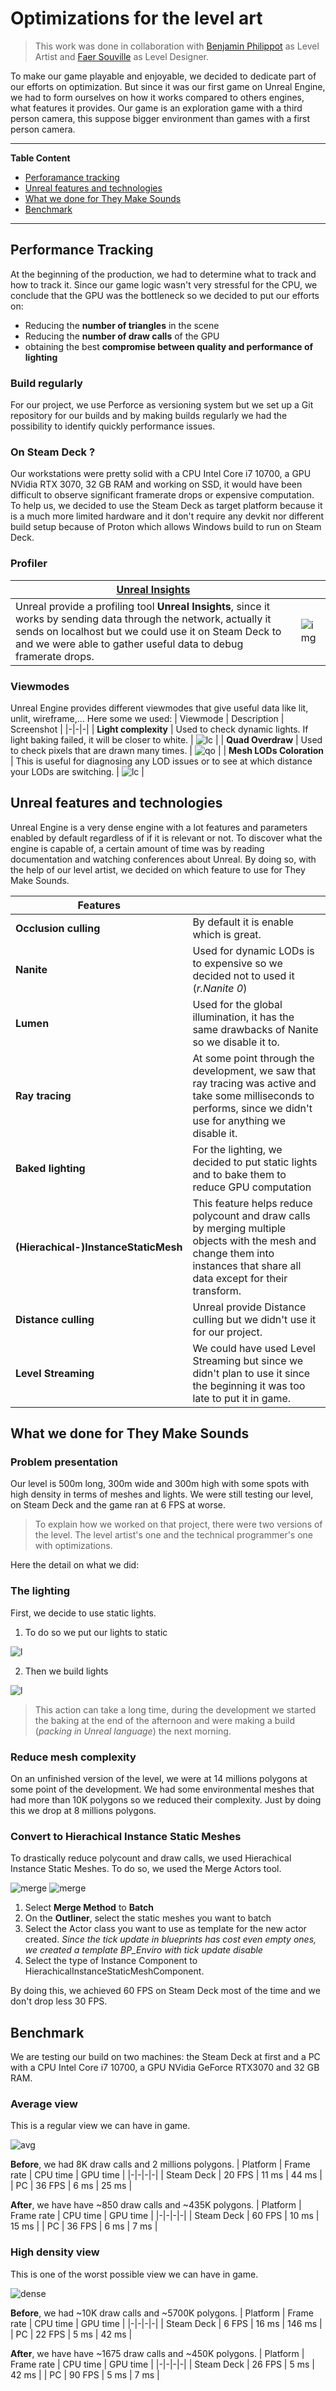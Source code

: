 # Optimizations for the level art

> This work was done in collaboration with [Benjamin Philippot](https://www.artstation.com/benphi) as Level Artist and [Faer Souville](https://www.faersouville.com/) as Level Designer.

To make our game playable and enjoyable, we decided to dedicate part of our efforts on optimization. But since it was our first game on Unreal Engine, we had to form ourselves on how it works compared to others engines, what features it provides. Our game is an exploration game with a third person camera, this suppose bigger environment than games with a first person camera.

---
**Table Content**

- [Perforamance tracking](#performance-tracking)
- [Unreal features and technologies](#unreal-features-and-technologies)
- [What we done for They Make Sounds](#what-we-done-for-they-make-sounds)
- [Benchmark](#benchmark)

---

## Performance Tracking
At the beginning of the production, we had to determine what to track and how to track it. Since our game logic wasn't very stressful for the CPU, we conclude that the GPU was the bottleneck so we decided to put our efforts on:
- Reducing the **number of triangles** in the scene
- Reducing the **number of draw calls** of the GPU
- obtaining the best **compromise between quality and performance of lighting**


### Build regularly
For our project, we use Perforce as versioning system but we set up a Git repository for our builds and by making builds regularly we had the possibility to identify quickly performance issues.


### On Steam Deck ?
Our workstations were pretty solid with a CPU Intel Core i7 10700, a GPU NVidia RTX 3070, 32 GB RAM and working on SSD, it would have been difficult to observe significant framerate drops or expensive computation. To help us, we decided to use the Steam Deck as target platform because it is a much more limited hardware and it don't require any devkit nor different build setup because of Proton which allows Windows build to run on Steam Deck.


### Profiler
| [Unreal Insights](https://dev.epicgames.com/documentation/en-us/unreal-engine/unreal-insights-in-unreal-engine) | |
|-|-|
| Unreal provide a profiling tool  **Unreal Insights**, since it works by sending data through the network, actually it sends on localhost but we could use it on Steam Deck to and we were able to gather useful data to debug framerate drops. | ![img](img/unrealinsight.png) |


### Viewmodes 
Unreal Engine provides different viewmodes that give useful data like lit, unlit, wireframe,... Here some we used: 
| Viewmode | Description | Screenshot |
|-|-|-|
| **Light complexity** | Used to check dynamic lights. If light baking failed, it will be closer to white. | ![lc](img/lightcomplexity.jpg) |
| **Quad Overdraw** | Used to check pixels that are drawn many times. | ![qo](img/quadoverdraw.jpg) |
| **Mesh LODs Coloration** | This is useful for diagnosing any LOD issues or to see at which distance your LODs are switching. | ![lc](img/lod.jpg) |


## Unreal features and technologies
Unreal Engine is a very dense engine with a lot features and parameters enabled by default regardless of if it is relevant or not. To discover what the engine is capable of, a certain amount of time was by reading documentation and watching conferences about Unreal. By doing so, with the help of our level artist, we decided on which feature to use for They Make Sounds. 

| **Features** ||
|-|-|
| **Occlusion culling** | By default it is enable which is great. |
| **Nanite** | Used for dynamic LODs is to expensive so we decided not to used it (*r.Nanite 0*) |
| **Lumen**  | Used for the global illumination, it has the same drawbacks of Nanite so we disable it to. |
| **Ray tracing**    | At some point through the development, we saw that ray tracing was active and take some milliseconds to performs, since we didn't use for anything we disable it. |
| **Baked lighting** | For the lighting, we decided to put static lights and to bake them to reduce GPU computation |
| **(Hierachical-)InstanceStaticMesh** | This feature helps reduce polycount and draw calls by merging multiple objects with the mesh and change them into instances that share all data except for their transform.  |
| **Distance culling** | Unreal provide Distance culling but we didn't use it for our project. |
| **Level Streaming**  | We could have used Level Streaming but since we didn't plan to use it since the beginning it was too late to put it in game. |


## What we done for They Make Sounds
### Problem presentation
Our level is 500m long, 300m wide and 300m high with some spots with high density in terms of meshes and lights. We were still testing our level, on Steam Deck and the game ran at 6 FPS at worse.

> To explain how we worked on that project, there were two versions of the level. The level artist's one and the technical programmer's one with optimizations.

Here the detail on what we did:

### The lighting
First, we decide to use static lights. 
1. To do so we put our lights to static

![l](img/lightstatic.jpg)

2. Then we build lights

![l](img/build.jpg)

> This action can take a long time, during the development we started the baking at the end of the afternoon and were making a build (*packing in Unreal language*) the next morning.

### Reduce mesh complexity
On an unfinished version of the level, we were at 14 millions polygons at some point of the development. We had some environmental meshes that had more than 10K polygons so we reduced their complexity. Just by doing this we drop at 8 millions polygons.

### Convert to Hierachical Instance Static Meshes
To drastically reduce polycount and draw calls, we used Hierachical Instance Static Meshes. To do so, we used the Merge Actors tool.

![merge](img/toolmerge.jpg)
![merge](img/mergeactor.jpg)

1. Select **Merge Method** to **Batch**
2. On the **Outliner**, select the static meshes you want to batch
3. Select the Actor class you want to use as template for the new actor created. *Since the tick update in blueprints has cost even empty ones, we created a template BP_Enviro with tick update disable*
4. Select the type of Instance Component to HierachicalInstanceStaticMeshComponent.

By doing this, we achieved 60 FPS on Steam Deck most of the time and we don't drop less 30 FPS.


## Benchmark
We are testing our build on two machines: the Steam Deck at first and a PC with a CPU Intel Core i7 10700, a GPU NVidia GeForce RTX3070 and 32 GB RAM.

### Average view
This is a regular view we can have in game. 

![avg](img/averageview.png)

**Before**, we had 8K draw calls and 2 millions polygons.
| Platform | Frame rate | CPU time | GPU time | 
|-|-|-|-|
| Steam Deck | 20 FPS | 11 ms | 44 ms |
| PC         | 36 FPS | 6  ms | 25 ms |

**After**, we have have ~850 draw calls and ~435K polygons.
| Platform | Frame rate | CPU time | GPU time | 
|-|-|-|-|
| Steam Deck | 60 FPS | 10 ms | 15 ms |
| PC         | 36 FPS | 6  ms | 7  ms |

### High density view
This is one of the worst possible view we can have in game. 

![dense](img/highdensityview.png)

**Before**, we had ~10K draw calls and ~5700K polygons.
| Platform | Frame rate | CPU time | GPU time | 
|-|-|-|-|
| Steam Deck | 6  FPS | 16 ms | 146 ms |
| PC         | 22 FPS | 5  ms | 42 ms |

**After**, we have have ~1675 draw calls and ~450K polygons.
| Platform | Frame rate | CPU time | GPU time | 
|-|-|-|-|
| Steam Deck | 26 FPS | 5 ms | 42 ms |
| PC         | 90 FPS | 5 ms | 7  ms |
